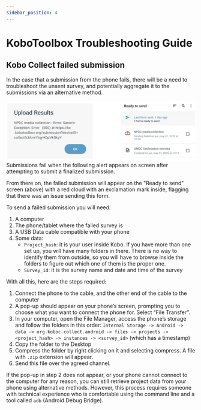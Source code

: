```yaml
---
sidebar_position: 4
---
```


# KoboToolbox Troubleshooting Guide

## Kobo Collect failed submission

In the case that a submission from the phone fails, there will be a need to troubleshoot the unsent survey, and potentially aggregate it to the submissions via an alternative method.

![Screenshot showing a failed submission](images/collect-failed-submission.png)
Submissions fail when the following alert appears on screen after attempting to submit a finalized submission.

From there on, the failed submission will appear on the "Ready to send" screen (above) with a red cloud with an exclamation mark inside, flagging that there was an issue sending this form.

To send a failed submission you will need:
1. A computer
2. The phone/tablet where the failed survey is
3. A USB Data cable compatible with your phone 
4. Some data:
    - `Project_hash`: it is your user inside Kobo. If you have more than one set up, you will have many folders in there. There is no way to identify them from outside, so you will have to browse inside the folders to figure out which one of them is the proper one.
    - `Survey_id`: it is the survey name and date and time of the survey

With all this, here are the steps required:
1. Connect the phone to the cable, and the other end of the cable to the computer
2. A pop-up should appear on your phone’s screen, prompting you to choose what you want to connect the phone for. Select “File Transfer”.
3. In your computer, open the File Manager, access the phone’s storage and follow the folders in this order: `Internal Storage -> Android -> data -> org.koboc.collect.android -> files -> projects -> <project_hash> -> instances -> <survey_id>` (which has a timestamp)
4. Copy the folder to the Desktop
5. Compress the folder by right clicking on it and selecting compress. A file with `.zip` extension will appear.
6. Send this file over the agreed channel.

If the pop-up in step 2 does not appear, or your phone cannot connect to the computer for any reason, you can still retrieve project data from your phone using alternative methods. However, this process requires someone with technical experience who is comfortable using the command line and a tool called `adb` (Android Debug Bridge).
